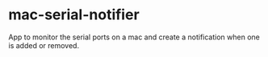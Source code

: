 # mac-serial-notifier
App to monitor the serial ports on a mac and create a notification when one is added or removed.
